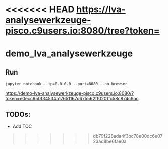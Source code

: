 <<<<<<< HEAD
https://lva-analysewerkzeuge-pisco.c9users.io:8080/tree?token=
=======
# demo_lva_analysewerkzeuge

## Run

`jupyter notebook --ip=0.0.0.0 --port=8080 --no-browser`

https://demo-lva-analysewerkzeuge-pisco.c9users.io:8080/?token=e0ecc950f34534a17651167d675562ff0201fc58c874c9ac

## TODOs:
* Add TOC
>>>>>>> db79f228ada4f3bc78e00dc6e0723ad8be6fae0a
